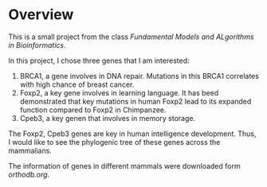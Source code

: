 # Overview

This is a small project from the class *Fundamental Models and ALgorithms in Bioinformatics*.

In this project, I chose three genes that I am interested:

1. BRCA1, a gene involves in DNA repair. Mutations in this BRCA1 correlates with high chance of breast cancer.
2. Foxp2,  a key gene involves in learning language. It has beed demonstrated that key mutations in human Foxp2 lead to its expanded function compared to Foxp2 in Chimpanzee.
3. Cpeb3, a key genen that involves in memory storage. 

The Foxp2, Cpeb3 genes are key in human intelligence development. Thus, I would like to see the phylogenic tree of these genes across the mammalians.

The information of genes in different mammals were downloaded form *orthodb.org*.